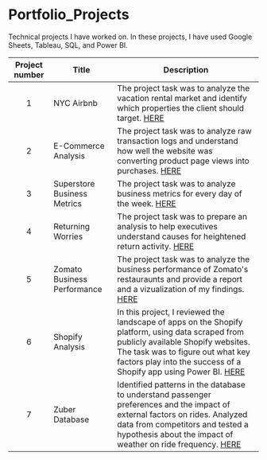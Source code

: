 # Portfolio_Projects
Technical projects I have worked on. In these projects, I have used Google Sheets, Tableau, SQL, and Power BI.


| Project number | Title | Description |
| :-----------: | ----------- |----------- |
| 1 | NYC Airbnb | The project task was to analyze the vacation rental market and identify which properties the client should target. [HERE](https://github.com/jaycebrayboy/NYC-Airbnb) | 
| 2 | E-Commerce Analysis | The project task was to analyze raw transaction logs and understand how well the website was converting product page views into purchases. [HERE](https://github.com/jaycebrayboy/ECommerce-Analysis) |
| 3 | Superstore Business Metrics | The project task was to analyze business metrics for every day of the week. [HERE](https://github.com/jaycebrayboy/Business-Metrics)
| 4 | Returning Worries | The project task was to prepare an analysis to help executives understand causes for heightened return activity. [HERE](https://github.com/jaycebrayboy/Returning-Research)
| 5 | Zomato Business Performance | The project task was to analyze the business performance of Zomato's restauraunts and provide a report and a vizualization of my findings. [HERE](https://github.com/jaycebrayboy/Zomato-Business-Performance)
| 6 | Shopify Analysis | In this project, I reviewed the landscape of apps on the Shopify platform, using data scraped from publicly available Shopify websites. The task was to figure out what key factors play into the success of a Shopify app using Power BI. [HERE](https://github.com/jaycebrayboy/Shopify-Analysis)
| 7 | Zuber Database | Identified patterns in the database to understand passenger preferences and the impact of external factors on rides. Analyzed data from competitors and tested a hypothesis about the impact of weather on ride frequency. [HERE](https://github.com/jaycebrayboy/Zuber-Database)




